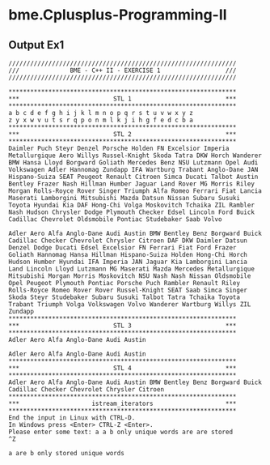 # bme.Cplusplus-Programming-II

## Output Ex1 ##

    ///////////////////////////////////////////////////////////////
    ///              BME - C++ II - EXERCISE 1                  ///
    ///////////////////////////////////////////////////////////////

    ***************************************************************
    ***                          STL 1                          ***
    ***************************************************************
    a b c d e f g h i j k l m n o p q r s t u v w x y z
    z y x w v u t s r q p o n m l k j i h g f e d c b a
    ***************************************************************
    ***                          STL 2                          ***
    ***************************************************************
    Daimler Puch Steyr Denzel Porsche Holden FN Excelsior Imperia Metallurgique Aero Willys Russel-Knight Skoda Tatra DKW Horch Wanderer BMW Hansa Lloyd Borgward Goliath Mercedes Benz NSU Lutzmann Opel Audi Volkswagen Adler Hannomag Zundapp IFA Wartburg Trabant Anglo-Dane JAN Hispano-Suiza SEAT Peugeot Renault Citroen Simca Ducati Talbot Austin Bentley Frazer Nash Hillman Humber Jaguar Land Rover MG Morris Riley Morgan Rolls-Royce Rover Singer Triumph Alfa Romeo Ferrari Fiat Lancia Maserati Lamborgini Mitsubishi Mazda Datsun Nissan Subaru Susuki Toyota Hyundai Kia DAF Hong-Chi Volga Moskovitch Tchaika ZIL Rambler Nash Hudson Chrysler Dodge Plymouth Checker Edsel Lincoln Ford Buick Cadillac Chevrolet Oldsmobile Pontiac Studebaker Saab Volvo

    Adler Aero Alfa Anglo-Dane Audi Austin BMW Bentley Benz Borgward Buick Cadillac Checker Chevrolet Chrysler Citroen DAF DKW Daimler Datsun Denzel Dodge Ducati Edsel Excelsior FN Ferrari Fiat Ford Frazer Goliath Hannomag Hansa Hillman Hispano-Suiza Holden Hong-Chi Horch Hudson Humber Hyundai IFA Imperia JAN Jaguar Kia Lamborgini Lancia Land Lincoln Lloyd Lutzmann MG Maserati Mazda Mercedes Metallurgique Mitsubishi Morgan Morris Moskovitch NSU Nash Nash Nissan Oldsmobile Opel Peugeot Plymouth Pontiac Porsche Puch Rambler Renault Riley Rolls-Royce Romeo Rover Rover Russel-Knight SEAT Saab Simca Singer Skoda Steyr Studebaker Subaru Susuki Talbot Tatra Tchaika Toyota Trabant Triumph Volga Volkswagen Volvo Wanderer Wartburg Willys ZIL Zundapp
    ***************************************************************
    ***                          STL 3                          ***
    ***************************************************************
    Adler Aero Alfa Anglo-Dane Audi Austin

    Adler Aero Alfa Anglo-Dane Audi Austin
    ***************************************************************
    ***                          STL 4                          ***
    ***************************************************************
    Adler Aero Alfa Anglo-Dane Audi Austin BMW Bentley Benz Borgward Buick Cadillac Checker Chevrolet Chrysler Citroen
    ***************************************************************
    ***                    istream_iterators                    ***
    ***************************************************************
    End the input in Linux with CTRL-D.
    In Windows press <Enter> CTRL-Z <Enter>.
    Please enter some text: a a b only unique words are are stored
    ^Z

    a are b only stored unique words
